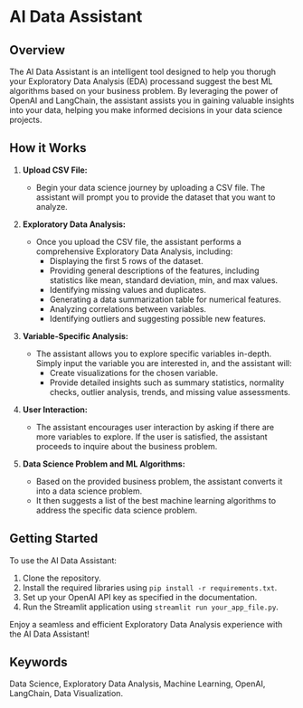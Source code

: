# AI Data Assistant

## Overview
The AI Data Assistant is an intelligent tool designed to help you thorugh your Exploratory Data Analysis (EDA) processand suggest the best ML algorithms based on your business problem. By leveraging the power of OpenAI and LangChain, the assistant assists you in gaining valuable insights into your data, helping you make informed decisions in your data science projects.

## How it Works

1. **Upload CSV File:**
   - Begin your data science journey by uploading a CSV file. The assistant will prompt you to provide the dataset that you want to analyze.

2. **Exploratory Data Analysis:**
   - Once you upload the CSV file, the assistant performs a comprehensive Exploratory Data Analysis, including:
     - Displaying the first 5 rows of the dataset.
     - Providing general descriptions of the features, including statistics like mean, standard deviation, min, and max values.
     - Identifying missing values and duplicates.
     - Generating a data summarization table for numerical features.
     - Analyzing correlations between variables.
     - Identifying outliers and suggesting possible new features.

3. **Variable-Specific Analysis:**
   - The assistant allows you to explore specific variables in-depth. Simply input the variable you are interested in, and the assistant will:
     - Create visualizations for the chosen variable.
     - Provide detailed insights such as summary statistics, normality checks, outlier analysis, trends, and missing value assessments.

4. **User Interaction:**
   - The assistant encourages user interaction by asking if there are more variables to explore. If the user is satisfied, the assistant proceeds to inquire about the business problem.

5. **Data Science Problem and ML Algorithms:**
   - Based on the provided business problem, the assistant converts it into a data science problem.
   - It then suggests a list of the best machine learning algorithms to address the specific data science problem.

## Getting Started

To use the AI Data Assistant:

1. Clone the repository.
2. Install the required libraries using `pip install -r requirements.txt`.
3. Set up your OpenAI API key as specified in the documentation.
4. Run the Streamlit application using `streamlit run your_app_file.py`.

Enjoy a seamless and efficient Exploratory Data Analysis experience with the AI Data Assistant!

## Keywords

Data Science, Exploratory Data Analysis, Machine Learning, OpenAI, LangChain, Data Visualization.
